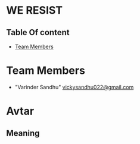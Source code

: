 # WE RESIST
## Table Of content

* [Team Members](#team-members)

# <a name="team-members"></a>Team Members
* "Varinder Sandhu" <vickysandhu022@gmail.com>
# Avtar
## Meaning
